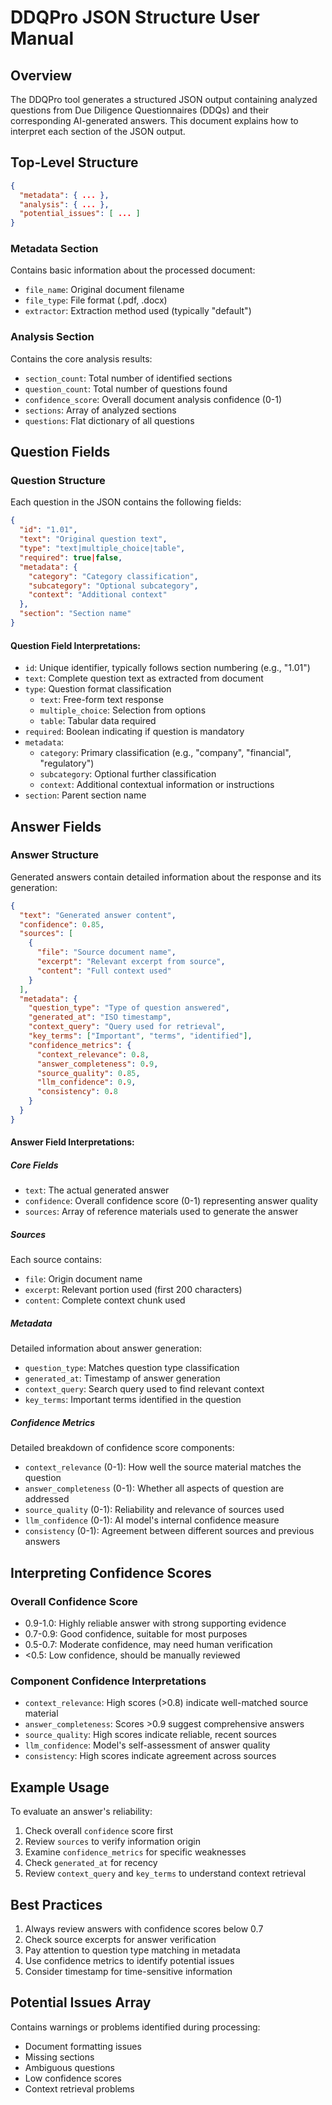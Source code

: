 # DDQPro JSON Structure User Manual

## Overview
The DDQPro tool generates a structured JSON output containing analyzed questions from Due Diligence Questionnaires (DDQs) and their corresponding AI-generated answers. This document explains how to interpret each section of the JSON output.

## Top-Level Structure

```json
{
  "metadata": { ... },
  "analysis": { ... },
  "potential_issues": [ ... ]
}
```

### Metadata Section
Contains basic information about the processed document:
- `file_name`: Original document filename
- `file_type`: File format (.pdf, .docx)
- `extractor`: Extraction method used (typically "default")

### Analysis Section
Contains the core analysis results:
- `section_count`: Total number of identified sections
- `question_count`: Total number of questions found
- `confidence_score`: Overall document analysis confidence (0-1)
- `sections`: Array of analyzed sections
- `questions`: Flat dictionary of all questions

## Question Fields

### Question Structure
Each question in the JSON contains the following fields:

```json
{
  "id": "1.01",
  "text": "Original question text",
  "type": "text|multiple_choice|table",
  "required": true|false,
  "metadata": {
    "category": "Category classification",
    "subcategory": "Optional subcategory",
    "context": "Additional context"
  },
  "section": "Section name"
}
```

#### Question Field Interpretations:
- `id`: Unique identifier, typically follows section numbering (e.g., "1.01")
- `text`: Complete question text as extracted from document
- `type`: Question format classification
  - `text`: Free-form text response
  - `multiple_choice`: Selection from options
  - `table`: Tabular data required
- `required`: Boolean indicating if question is mandatory
- `metadata`:
  - `category`: Primary classification (e.g., "company", "financial", "regulatory")
  - `subcategory`: Optional further classification
  - `context`: Additional contextual information or instructions
- `section`: Parent section name

## Answer Fields

### Answer Structure
Generated answers contain detailed information about the response and its generation:

```json
{
  "text": "Generated answer content",
  "confidence": 0.85,
  "sources": [
    {
      "file": "Source document name",
      "excerpt": "Relevant excerpt from source",
      "content": "Full context used"
    }
  ],
  "metadata": {
    "question_type": "Type of question answered",
    "generated_at": "ISO timestamp",
    "context_query": "Query used for retrieval",
    "key_terms": ["Important", "terms", "identified"],
    "confidence_metrics": {
      "context_relevance": 0.8,
      "answer_completeness": 0.9,
      "source_quality": 0.85,
      "llm_confidence": 0.9,
      "consistency": 0.8
    }
  }
}
```

#### Answer Field Interpretations:

##### Core Fields
- `text`: The actual generated answer
- `confidence`: Overall confidence score (0-1) representing answer quality
- `sources`: Array of reference materials used to generate the answer

##### Sources
Each source contains:
- `file`: Origin document name
- `excerpt`: Relevant portion used (first 200 characters)
- `content`: Complete context chunk used

##### Metadata
Detailed information about answer generation:
- `question_type`: Matches question type classification
- `generated_at`: Timestamp of answer generation
- `context_query`: Search query used to find relevant context
- `key_terms`: Important terms identified in the question

##### Confidence Metrics
Detailed breakdown of confidence score components:
- `context_relevance` (0-1): How well the source material matches the question
- `answer_completeness` (0-1): Whether all aspects of question are addressed
- `source_quality` (0-1): Reliability and relevance of sources used
- `llm_confidence` (0-1): AI model's internal confidence measure
- `consistency` (0-1): Agreement between different sources and previous answers

## Interpreting Confidence Scores

### Overall Confidence Score
- 0.9-1.0: Highly reliable answer with strong supporting evidence
- 0.7-0.9: Good confidence, suitable for most purposes
- 0.5-0.7: Moderate confidence, may need human verification
- <0.5: Low confidence, should be manually reviewed

### Component Confidence Interpretations
- `context_relevance`: High scores (>0.8) indicate well-matched source material
- `answer_completeness`: Scores >0.9 suggest comprehensive answers
- `source_quality`: High scores indicate reliable, recent sources
- `llm_confidence`: Model's self-assessment of answer quality
- `consistency`: High scores indicate agreement across sources

## Example Usage

To evaluate an answer's reliability:
1. Check overall `confidence` score first
2. Review `sources` to verify information origin
3. Examine `confidence_metrics` for specific weaknesses
4. Check `generated_at` for recency
5. Review `context_query` and `key_terms` to understand context retrieval

## Best Practices

1. Always review answers with confidence scores below 0.7
2. Check source excerpts for answer verification
3. Pay attention to question type matching in metadata
4. Use confidence metrics to identify potential issues
5. Consider timestamp for time-sensitive information

## Potential Issues Array
Contains warnings or problems identified during processing:
- Document formatting issues
- Missing sections
- Ambiguous questions
- Low confidence scores
- Context retrieval problems
